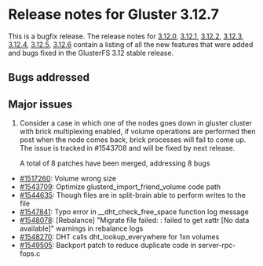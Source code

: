 # Release notes for Gluster 3.12.7

This is a bugfix release. The release notes for [3.12.0](3.12.0.md), [3.12.1](3.12.1.md), [3.12.2](3.12.2.md), [3.12.3](3.12.3.md), [3.12.4](3.12.4.md), [3.12.5](3.12.5.md), [3.12.6](3.12.6.md) contain a listing of all the new features that were added and bugs fixed in the GlusterFS 3.12 stable release.
## Bugs addressed

## Major issues
1. Consider a case in which one of the nodes goes down in gluster cluster with brick multiplexing enabled, if volume operations are performed then post when the node comes back, brick processes will fail to come up. The issue is tracked in #1543708 and will be fixed by next release.

     A total of 8 patches have been merged, addressing 8 bugs

- [#1517260](https://bugzilla.redhat.com/1517260): Volume wrong size
- [#1543709](https://bugzilla.redhat.com/1543709): Optimize glusterd_import_friend_volume code path
- [#1544635](https://bugzilla.redhat.com/1544635): Though files are in split-brain able to perform writes to the file
- [#1547841](https://bugzilla.redhat.com/1547841): Typo error in __dht_check_free_space function log message
- [#1548078](https://bugzilla.redhat.com/1548078): [Rebalance] "Migrate file failed: <filepath>: failed to get xattr [No data available]" warnings in rebalance logs
- [#1548270](https://bugzilla.redhat.com/1548270): DHT calls dht_lookup_everywhere for 1xn volumes
- [#1549505](https://bugzilla.redhat.com/1549505): Backport patch to reduce duplicate code in server-rpc-fops.c
